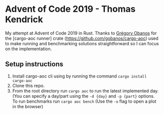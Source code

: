 # Advent of Code 2019 - Thomas Kendrick

My attempt at Advent of Code 2019 in Rust. Thanks to [Grégory Obanos](https://github.com/gobanos) for the [cargo-aoc runner] crate (https://github.com/gobanos/cargo-aoc) used to make running and benchmarking solutions straightforward so I can focus on the implementation.

## Setup instructions

1) Install cargo-aoc cli using by running the command `cargo install cargo-aoc`
2) Clone this repo.
3) From the root directory run `cargo aoc` to run the latest implemented day. (You can specify a day/part using the `-d {day}` and `-p {part}` options. To run benchmarks run `cargo aoc bench` (Use the `-o` flag to open a plot in the browser)
